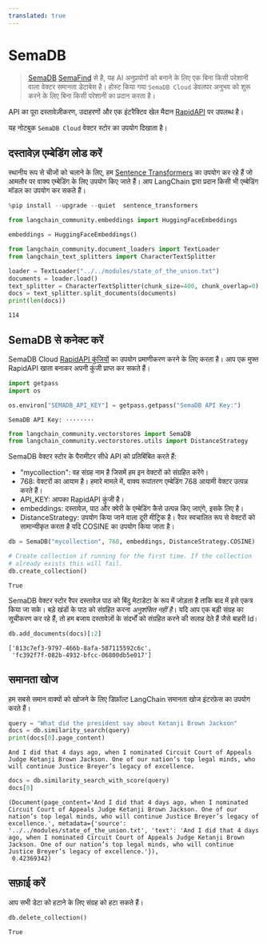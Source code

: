 ```yaml
---
translated: true
---
```


# SemaDB

> [SemaDB](https://www.semafind.com/products/semadb) [SemaFind](https://www.semafind.com) से है, यह AI अनुप्रयोगों को बनाने के लिए एक बिना किसी परेशानी वाला वेक्टर समानता डेटाबेस है। होस्ट किया गया `SemaDB Cloud` डेवलपर अनुभव को शुरू करने के लिए बिना किसी परेशानी का प्रदान करता है।

API का पूरा दस्तावेज़ीकरण, उदाहरणों और एक इंटरैक्टिव खेल मैदान [RapidAPI](https://rapidapi.com/semafind-semadb/api/semadb) पर उपलब्ध है।

यह नोटबुक `SemaDB Cloud` वेक्टर स्टोर का उपयोग दिखाता है।

## दस्तावेज़ एम्बेडिंग लोड करें

स्थानीय रूप से चीजों को चलाने के लिए, हम [Sentence Transformers](https://www.sbert.net/) का उपयोग कर रहे हैं जो आमतौर पर वाक्य एम्बेडिंग के लिए उपयोग किए जाते हैं। आप LangChain द्वारा प्रदान किसी भी एम्बेडिंग मॉडल का उपयोग कर सकते हैं।

```python
%pip install --upgrade --quiet  sentence_transformers
```

```python
from langchain_community.embeddings import HuggingFaceEmbeddings

embeddings = HuggingFaceEmbeddings()
```

```python
from langchain_community.document_loaders import TextLoader
from langchain_text_splitters import CharacterTextSplitter

loader = TextLoader("../../modules/state_of_the_union.txt")
documents = loader.load()
text_splitter = CharacterTextSplitter(chunk_size=400, chunk_overlap=0)
docs = text_splitter.split_documents(documents)
print(len(docs))
```

```output
114
```

## SemaDB से कनेक्ट करें

SemaDB Cloud [RapidAPI कुंजियों](https://rapidapi.com/semafind-semadb/api/semadb) का उपयोग प्रमाणीकरण करने के लिए करता है। आप एक मुफ्त RapidAPI खाता बनाकर अपनी कुंजी प्राप्त कर सकते हैं।

```python
import getpass
import os

os.environ["SEMADB_API_KEY"] = getpass.getpass("SemaDB API Key:")
```

```output
SemaDB API Key: ········
```

```python
from langchain_community.vectorstores import SemaDB
from langchain_community.vectorstores.utils import DistanceStrategy
```

SemaDB वेक्टर स्टोर के पैरामीटर सीधे API को प्रतिबिंबित करते हैं:

- "mycollection": वह संग्रह नाम है जिसमें हम इन वेक्टरों को संग्रहित करेंगे।
- 768: वेक्टरों का आयाम है। हमारे मामले में, वाक्य रूपांतरण एम्बेडिंग 768 आयामी वेक्टर उत्पन्न करते हैं।
- API_KEY: आपका RapidAPI कुंजी है।
- embeddings: दस्तावेज़, पाठ और क्वेरी के एम्बेडिंग कैसे उत्पन्न किए जाएंगे, इसके लिए है।
- DistanceStrategy: उपयोग किया जाने वाला दूरी मीट्रिक है। रैपर स्वचालित रूप से वेक्टरों को सामान्यीकृत करता है यदि COSINE का उपयोग किया जाता है।

```python
db = SemaDB("mycollection", 768, embeddings, DistanceStrategy.COSINE)

# Create collection if running for the first time. If the collection
# already exists this will fail.
db.create_collection()
```

```output
True
```

SemaDB वेक्टर स्टोर रैपर दस्तावेज़ पाठ को बिंदु मेटाडेटा के रूप में जोड़ता है ताकि बाद में इसे एकत्र किया जा सके। बड़े खंडों के पाठ को संग्रहित करना *अनुशंसित नहीं है*। यदि आप एक बड़ी संग्रह का सूचीकरण कर रहे हैं, तो हम बजाय दस्तावेज़ों के संदर्भों को संग्रहित करने की सलाह देते हैं जैसे बाहरी Id।

```python
db.add_documents(docs)[:2]
```

```output
['813c7ef3-9797-466b-8afa-587115592c6c',
 'fc392f7f-082b-4932-bfcc-06800db5e017']
```

## समानता खोज

हम सबसे समान वाक्यों को खोजने के लिए डिफ़ॉल्ट LangChain समानता खोज इंटरफ़ेस का उपयोग करते हैं।

```python
query = "What did the president say about Ketanji Brown Jackson"
docs = db.similarity_search(query)
print(docs[0].page_content)
```

```output
And I did that 4 days ago, when I nominated Circuit Court of Appeals Judge Ketanji Brown Jackson. One of our nation’s top legal minds, who will continue Justice Breyer’s legacy of excellence.
```

```python
docs = db.similarity_search_with_score(query)
docs[0]
```

```output
(Document(page_content='And I did that 4 days ago, when I nominated Circuit Court of Appeals Judge Ketanji Brown Jackson. One of our nation’s top legal minds, who will continue Justice Breyer’s legacy of excellence.', metadata={'source': '../../modules/state_of_the_union.txt', 'text': 'And I did that 4 days ago, when I nominated Circuit Court of Appeals Judge Ketanji Brown Jackson. One of our nation’s top legal minds, who will continue Justice Breyer’s legacy of excellence.'}),
 0.42369342)
```

## सफ़ाई करें

आप सभी डेटा को हटाने के लिए संग्रह को हटा सकते हैं।

```python
db.delete_collection()
```

```output
True
```
